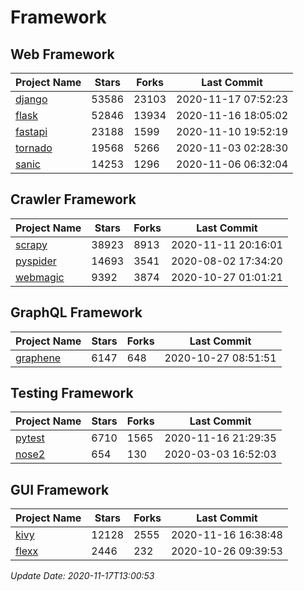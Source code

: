 # Framework

## Web Framework
| Project Name | Stars | Forks | Last Commit |
| ------------ | ----- | ----- | ----------- |
| [django](https://github.com/django/django) | 53586 | 23103 | 2020-11-17 07:52:23 |
| [flask](https://github.com/pallets/flask) | 52846 | 13934 | 2020-11-16 18:05:02 |
| [fastapi](https://github.com/tiangolo/fastapi) | 23188 | 1599 | 2020-11-10 19:52:19 |
| [tornado](https://github.com/tornadoweb/tornado) | 19568 | 5266 | 2020-11-03 02:28:30 |
| [sanic](https://github.com/huge-success/sanic) | 14253 | 1296 | 2020-11-06 06:32:04 |

## Crawler Framework
| Project Name | Stars | Forks | Last Commit |
| ------------ | ----- | ----- | ----------- |
| [scrapy](https://github.com/scrapy/scrapy) | 38923 | 8913 | 2020-11-11 20:16:01 |
| [pyspider](https://github.com/binux/pyspider) | 14693 | 3541 | 2020-08-02 17:34:20 |
| [webmagic](https://github.com/code4craft/webmagic) | 9392 | 3874 | 2020-10-27 01:01:21 |

## GraphQL Framework
| Project Name | Stars | Forks | Last Commit |
| ------------ | ----- | ----- | ----------- |
| [graphene](https://github.com/graphql-python/graphene) | 6147 | 648 | 2020-10-27 08:51:51 |

## Testing Framework
| Project Name | Stars | Forks | Last Commit |
| ------------ | ----- | ----- | ----------- |
| [pytest](https://github.com/pytest-dev/pytest) | 6710 | 1565 | 2020-11-16 21:29:35 |
| [nose2](https://github.com/nose-devs/nose2) | 654 | 130 | 2020-03-03 16:52:03 |

## GUI Framework
| Project Name | Stars | Forks | Last Commit |
| ------------ | ----- | ----- | ----------- |
| [kivy](https://github.com/kivy/kivy) | 12128 | 2555 | 2020-11-16 16:38:48 |
| [flexx](https://github.com/flexxui/flexx) | 2446 | 232 | 2020-10-26 09:39:53 |

*Update Date: 2020-11-17T13:00:53*